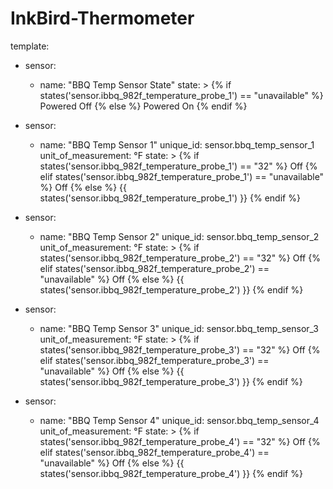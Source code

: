 # InkBird-Thermometer

template:

  - sensor:
      - name: "BBQ Temp Sensor State"
        state: >
          {% if states('sensor.ibbq_982f_temperature_probe_1') == "unavailable" %}
            Powered Off
          {% else %}
            Powered On
          {% endif %}

  - sensor:
      - name: "BBQ Temp Sensor 1"
        unique_id: sensor.bbq_temp_sensor_1
        unit_of_measurement: °F
        state: >
          {% if states('sensor.ibbq_982f_temperature_probe_1') == "32" %}
            Off
          {% elif states('sensor.ibbq_982f_temperature_probe_1') == "unavailable" %}
            Off 
          {% else %}
            {{ states('sensor.ibbq_982f_temperature_probe_1') }}
          {% endif %}
          
  - sensor:
      - name: "BBQ Temp Sensor 2"
        unique_id: sensor.bbq_temp_sensor_2
        unit_of_measurement: °F
        state: >
          {% if states('sensor.ibbq_982f_temperature_probe_2') == "32" %}
            Off
          {% elif states('sensor.ibbq_982f_temperature_probe_2') == "unavailable" %}
            Off 
          {% else %}
            {{ states('sensor.ibbq_982f_temperature_probe_2') }}
          {% endif %}
 
  - sensor:
      - name: "BBQ Temp Sensor 3"
        unique_id: sensor.bbq_temp_sensor_3
        unit_of_measurement: °F
        state: >
          {% if states('sensor.ibbq_982f_temperature_probe_3') == "32" %}
            Off
          {% elif states('sensor.ibbq_982f_temperature_probe_3') == "unavailable" %}
            Off 
          {% else %}
            {{ states('sensor.ibbq_982f_temperature_probe_3') }}
          {% endif %}	 
  - sensor:
      - name: "BBQ Temp Sensor 4"
        unique_id: sensor.bbq_temp_sensor_4
        unit_of_measurement: °F
        state: >
          {% if states('sensor.ibbq_982f_temperature_probe_4') == "32" %}
            Off
          {% elif states('sensor.ibbq_982f_temperature_probe_4') == "unavailable" %}
            Off 
          {% else %}
            {{ states('sensor.ibbq_982f_temperature_probe_4') }}
          {% endif %}                    
